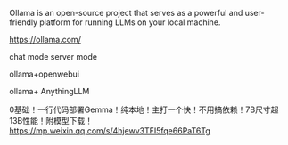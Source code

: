Ollama is an open-source project that serves as a powerful and user-friendly platform for running LLMs on your local machine.

https://ollama.com/

chat mode
server mode

ollama+openwebui

ollama+ AnythingLLM

0基础！一行代码部署Gemma！纯本地！主打一个快！不用搞依赖！7B尺寸超13B性能！附模型下载！
https://mp.weixin.qq.com/s/4hjewv3TFI5fqe66PaT6Tg